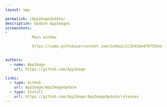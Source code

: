 ```yaml
---
layout: app

permalink: /AppImageUpdate/
description: Update AppImages
screenshots:
- 
            Main window

            https://camo.githubusercontent.com/2c9da2c2c2b43de47075b5e8f77f17bcf930f2b5/68747470733a2f2f6c68332e676f6f676c6575736572636f6e74656e742e636f6d2f2d56724139513657774c4f342f566e5863506c62505078492f41414141414141414145672f4370707368345148724b492f773339362d683237362d702f757064617465722e706e67
        

authors:
  - name: AppImage
    url: https://github.com/AppImage

links:
  - type: GitHub
    url: AppImage/AppImageUpdate
  - type: Install
    url: https://github.com/AppImage/AppImageUpdate/releases
---
```

